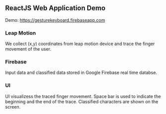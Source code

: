 ## ReactJS Web Application Demo

Demo: https://gesturekeyboard.firebaseapp.com

### Leap Motion

We collect (x,y) coordinates from leap motion device and trace the finger movement of the user. 

### Firebase

Input data and classified data stored in Google Firebase real time databse.

### UI

UI visualizess the traced finger movement. Space bar is used to indicate the beginning and the end of the trace. Classified characters are shown on the screen.  

